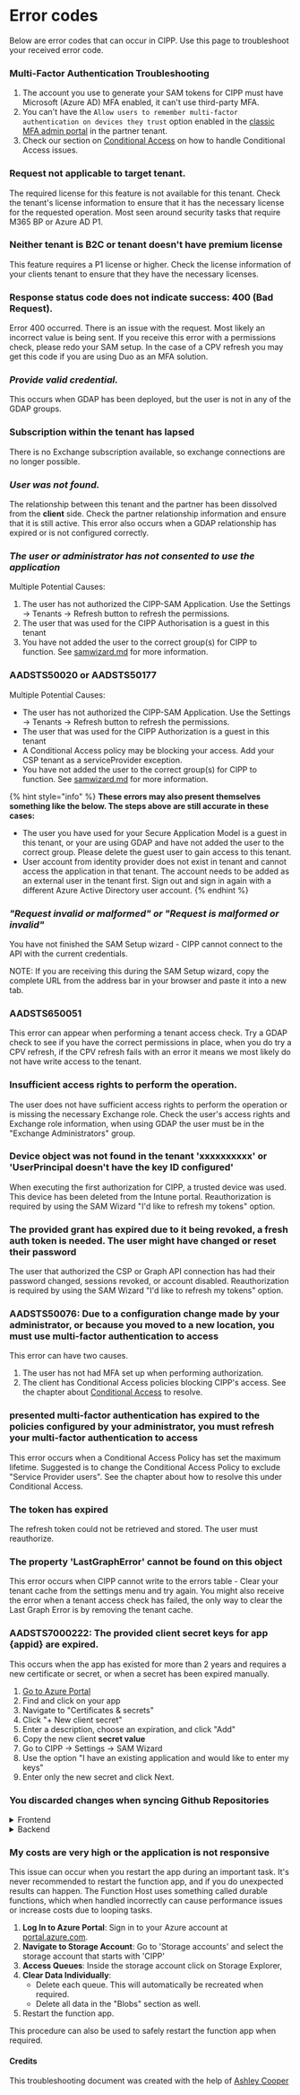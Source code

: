 # Error codes

Below are error codes that can occur in CIPP. Use this page to troubleshoot your received error code.

### Multi-Factor Authentication Troubleshooting

1. The account you use to generate your SAM tokens for CIPP must have Microsoft (Azure AD) MFA enabled, it can't use third-party MFA.
2. You can't have the `Allow users to remember multi-factor authentication on devices they trust` option enabled in the [classic MFA admin portal](https://account.activedirectory.windowsazure.com/UserManagement/MfaSettings.aspx) in the partner tenant.
3. Check our section on [Conditional Access](/setup/installation/conditionalaccess.md) on how to handle Conditional Access issues.

### Request not applicable to target tenant.

The required license for this feature is not available for this tenant. Check the tenant's license information to ensure that it has the necessary license for the requested operation. Most seen around security tasks that require M365 BP or Azure AD P1.

### Neither tenant is B2C or tenant doesn't have premium license

This feature requires a P1 license or higher. Check the license information of your clients tenant to ensure that they have the necessary licenses.

### Response status code does not indicate success: 400 (Bad Request).

Error 400 occurred. There is an issue with the request. Most likely an incorrect value is being sent. If you receive this error with a permissions check, please redo your SAM setup. In the case of a CPV refresh you may get this code if you are using Duo as an MFA solution.

### _Provide valid credential._

This occurs when GDAP has been deployed, but the user is not in any of the GDAP groups.

### Subscription within the tenant has lapsed

There is no Exchange subscription available, so exchange connections are no longer possible.

### _User was not found._

The relationship between this tenant and the partner has been dissolved from the **client** side. Check the partner relationship information and ensure that it is still active. This error also occurs when a GDAP relationship has expired or is not configured correctly.

### _The user or administrator has not consented to use the application_

Multiple Potential Causes:

1. The user has not authorized the CIPP-SAM Application. Use the Settings -> Tenants -> Refresh button to refresh the permissions.
2. The user that was used for the CIPP Authorisation is a guest in this tenant
3. You have not added the user to the correct group(s) for CIPP to function. See [samwizard.md](../setup/installation/samwizard.md "mention") for more information.

### AADSTS50020 or AADSTS50177

Multiple Potential Causes:

* The user has not authorized the CIPP-SAM Application. Use the Settings -> Tenants -> Refresh button to refresh the permissions.
* The user that was used for the CIPP Authorization is a guest in this tenant
* A Conditional Access policy may be blocking your access. Add your CSP tenant as a serviceProvider exception.
* You have not added the user to the correct group(s) for CIPP to function. See [samwizard.md](../setup/installation/samwizard.md "mention") for more information.

{% hint style="info" %}
**These errors may also present themselves something like the below. The steps above are still accurate in these cases:**

* The user you have used for your Secure Application Model is a guest in this tenant, or your are using GDAP and have not added the user to the correct group. Please delete the guest user to gain access to this tenant.
* User account from identity provider does not exist in tenant and cannot access the application in that tenant. The account needs to be added as an external user in the tenant first. Sign out and sign in again with a different Azure Active Directory user account.
{% endhint %}

### _"Request invalid or malformed" or "Request is malformed or invalid"_

You have not finished the SAM Setup wizard - CIPP cannot connect to the API with the current credentials.

NOTE: If you are receiving this during the SAM Setup wizard, copy the complete URL from the address bar in your browser and paste it into a new tab. 

### AADSTS650051

This error can appear when performing a tenant access check. Try a GDAP check to see if you have the correct permissions in place, when you do try a CPV refresh, if the CPV refresh fails with an error it means we most likely do not have write access to the tenant.

### Insufficient access rights to perform the operation.

The user does not have sufficient access rights to perform the operation or is missing the necessary Exchange role. Check the user's access rights and Exchange role information, when using GDAP the user must be in the "Exchange Administrators" group.

### Device object was not found in the tenant 'xxxxxxxxxx' or 'UserPrincipal doesn't have the key ID configured'

When executing the first authorization for CIPP, a trusted device was used. This device has been deleted from the Intune portal. Reauthorization is required by using the SAM Wizard "I'd like to refresh my tokens" option.

### The provided grant has expired due to it being revoked, a fresh auth token is needed. The user might have changed or reset their password

The user that authorized the CSP or Graph API connection has had their password changed, sessions revoked, or account disabled. Reauthorization is required by using the SAM Wizard "I'd like to refresh my tokens" option.

### AADSTS50076: Due to a configuration change made by your administrator, or because you moved to a new location, you must use multi-factor authentication to access

This error can have two causes.

1. The user has not had MFA set up when performing authorization.
2. The client has Conditional Access policies blocking CIPP's access. See the chapter about [Conditional Access](/setup/installation/conditionalaccess.md) to resolve.

### presented multi-factor authentication has expired to the policies configured by your administrator, you must refresh your multi-factor authentication to access

This error occurs when a Conditional Access Policy has set the maximum lifetime. Suggested is to change the Conditional Access Policy to exclude "Service Provider users". See the chapter about how to resolve this under Conditional Access.

### The token has expired

The refresh token could not be retrieved and stored. The user must reauthorize.

### The property 'LastGraphError' cannot be found on this object

This error occurs when CIPP cannot write to the errors table - Clear your tenant cache from the settings menu and try again. You might also receive the error when a tenant access check has failed, the only way to clear the Last Graph Error is by removing the tenant cache.

### AADSTS7000222: The provided client secret keys for app {appid} are expired.

This occurs when the app has existed for more than 2 years and requires a new certificate or secret, or when a secret has been expired manually.

1. [Go to Azure Portal](https://portal.azure.com/#view/Microsoft\_AAD\_IAM/ActiveDirectoryMenuBlade/\~/RegisteredApps)
2. Find and click on your app
3. Navigate to "Certificates & secrets"
4. Click "+ New client secret"
5. Enter a description, choose an expiration, and click "Add"
6. Copy the new client **secret value**
7. Go to CIPP -> Settings -> SAM Wizard
8. Use the option "I have an existing application and would like to enter my keys"
9. Enter only the new secret and click Next.

### You discarded changes when syncing Github Repositories

<details>

<summary>Frontend</summary>

* Find your repository secret by going to your CIPP Repository, go to "settings" (cog icon along the top), click on "Secrets and variables" in the left menu, then "actions"

<!---->

* Note down the name of your repository secret (Should be similar to "AZURE\_STATIC\_WEB\_APPS\_API\_TOKEN\_RANDOM\_WORD\_047D97703"

<!---->

* Create a new file (name doesn’t matter as long as it ends in .yml) in your .github/workflows folder

<!---->

* Copy the contents of [this file](https://files.gitbook.com/v0/b/gitbook-x-prod.appspot.com/o/spaces%2FhV8luribpATiHNQ8bdts%2Fuploads%2Flm19bd0FqKW9IntaFJtN%2Fcipp-workflow.yml?alt=media\&token=e617df6b-2b95-4c1a-83d6-4c31e732e33f) into the new file you created

<!---->

* Edit lines 25 and 44 to your repository secret name noted down in step 2 above

</details>

<details>

<summary>Backend</summary>

* Find your repository secret by going to your CIPP-API Repository, go to "settings" (cog icon along the top), click on "Secrets and variables" in the left menu, then "actions"

<!---->

* Note down the name of your repository secret (Should be similar to "AZUREAPPSERVICE\_PUBLISHPROFILE\_XXXXXXXXXXXXXXXXXXXXXXXXXXXXXXXX"

<!---->

* Create a new file (name doesn’t matter as long as it ends in .yml) in your .github/workflows folder

<!---->

* Copy the contents of this [file](https://files.gitbook.com/v0/b/gitbook-x-prod.appspot.com/o/spaces%2FhV8luribpATiHNQ8bdts%2Fuploads%2F8BlraL9QHmZYlFWB1DOT%2Fcipp-api-workflow\[1].yml?alt=media\&token=4f5febb8-9fdc-4fb2-ac39-3b363529d167)[ into](https://files.gitbook.com/v0/b/gitbook-x-prod.appspot.com/o/spaces%2FhV8luribpATiHNQ8bdts%2Fuploads%2F8BlraL9QHmZYlFWB1DOT%2Fcipp-api-workflow\[1].yml?alt=media\&token=4f5febb8-9fdc-4fb2-ac39-3b363529d167) the new file you created

<!---->

* Edit lines 4 and 26 so they have your function name in

<!---->

* Edit Line 29 to your repository secret name noted down in step 2 above

</details>

### My costs are very high or the application is not responsive

This issue can occur when you restart the app during an important task. It's never recommended to restart the function app, and if you do unexpected results can happen. The Function Host uses something called durable functions, which when handled incorrectly can cause performance issues or increase costs due to looping tasks.

1. **Log In to Azure Portal**: Sign in to your Azure account at [portal.azure.com](https://portal.azure.com/).
2. **Navigate to Storage Account**: Go to 'Storage accounts' and select the storage account that starts with 'CIPP'
3. **Access Queues**: Inside the storage account click on Storage Explorer,
4. **Clear Data Individually**:
   * Delete each queue. This will automatically be recreated when required.
   * Delete all data in the "Blobs" section as well.
5. Restart the function app.

This procedure can also be used to safely restart the function app when required.



#### Credits

This troubleshooting document was created with the help of [Ashley Cooper](https://www.linkedin.com/in/adelnet/)
